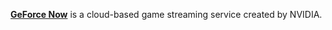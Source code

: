 [**GeForce Now**](https://www.nvidia.com/en-us/geforce-now/) is a cloud-based game streaming service created by NVIDIA.

